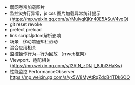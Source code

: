  -  弱网卷帘加载图片
 - 监控js执行异常，js css 图片加载异常统计提示(https://mp.weixin.qq.com/s/rMulvqKjKn40E5ASuV4vqQ)
 - git reset revoke
 - prefect preload
 - link script与dom解析影响
 - 场景--移动端通知栏滚动
 - 混合应用相关
 - 监控操作行为--行为回放 （rrweb框架）
 - Viewport、适配相关(https://mp.weixin.qq.com/s/I2AtN_zDfJjt_8JbI3HaKw)
 - 性能监控 PerformanceObserver  https://mp.weixin.qq.com/s/yx5W8MyAtRqZdcB4TDk6OQ
